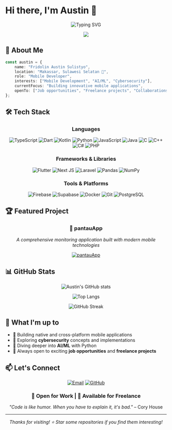 # Hi there, I'm Austin 👋

<div align="center">
  <img src="https://readme-typing-svg.herokuapp.com?font=Fira+Code&pause=1000&color=00D4FF&width=600&lines=Final+year+student+at+Universitas+Hasanuddin;Mobile%2C+AI%2FML%2C+Cybersecurity+enthusiast;Always+learning+new+technologies" alt="Typing SVG" />
</div>

<div align="center">
  
  [![](https://visitcount.itsvg.in/api?id=fridoustin&icon=0&color=0)](https://visitcount.itsvg.in)
  
</div>

## 🚀 About Me

```typescript
const austin = {
    name: "Fridolin Austin Sulistyo",
    location: "Makassar, Sulawesi Selatan 🌴",
    role: "Mobile Developer",
    interests: ["Mobile Development", "AI/ML", "Cybersecurity"],
    currentFocus: "Building innovative mobile applications",
    openTo: ["Job opportunities", "Freelance projects", "Collaborations"]
};
```

## 🛠️ Tech Stack

<div align="center">

### Languages
![TypeScript](https://img.shields.io/badge/typescript-%23007ACC.svg?style=for-the-badge&logo=typescript&logoColor=white)
![Dart](https://img.shields.io/badge/dart-%230175C2.svg?style=for-the-badge&logo=dart&logoColor=white)
![Kotlin](https://img.shields.io/badge/kotlin-%237F52FF.svg?style=for-the-badge&logo=kotlin&logoColor=white)
![Python](https://img.shields.io/badge/python-3670A0?style=for-the-badge&logo=python&logoColor=ffdd54)
![JavaScript](https://img.shields.io/badge/javascript-%23323330.svg?style=for-the-badge&logo=javascript&logoColor=%23F7DF1E)
![Java](https://img.shields.io/badge/java-%23ED8B00.svg?style=for-the-badge&logo=openjdk&logoColor=white)
![C](https://img.shields.io/badge/c-%2300599C.svg?style=for-the-badge&logo=c&logoColor=white)
![C++](https://img.shields.io/badge/c++-%2300599C.svg?style=for-the-badge&logo=c%2B%2B&logoColor=white)
![C#](https://img.shields.io/badge/c%23-%23239120.svg?style=for-the-badge&logo=csharp&logoColor=white)
![PHP](https://img.shields.io/badge/php-%23777BB4.svg?style=for-the-badge&logo=php&logoColor=white)

### Frameworks & Libraries
![Flutter](https://img.shields.io/badge/Flutter-%2302569B.svg?style=for-the-badge&logo=Flutter&logoColor=white)
![Next JS](https://img.shields.io/badge/Next-black?style=for-the-badge&logo=next.js&logoColor=white)
![Laravel](https://img.shields.io/badge/laravel-%23FF2D20.svg?style=for-the-badge&logo=laravel&logoColor=white)
![Pandas](https://img.shields.io/badge/pandas-%23150458.svg?style=for-the-badge&logo=pandas&logoColor=white)
![NumPy](https://img.shields.io/badge/numpy-%23013243.svg?style=for-the-badge&logo=numpy&logoColor=white)

### Tools & Platforms
![Firebase](https://img.shields.io/badge/firebase-%23039BE5.svg?style=for-the-badge&logo=firebase)
![Supabase](https://img.shields.io/badge/Supabase-3ECF8E?style=for-the-badge&logo=supabase&logoColor=white)
![Docker](https://img.shields.io/badge/docker-%230db7ed.svg?style=for-the-badge&logo=docker&logoColor=white)
![Git](https://img.shields.io/badge/git-%23F05033.svg?style=for-the-badge&logo=git&logoColor=white)
![PostgreSQL](https://img.shields.io/badge/postgresql-%23316192.svg?style=for-the-badge&logo=postgresql&logoColor=white)

</div>

## 🏆 Featured Project

<div align="center">
  
### 📱 pantauApp
*A comprehensive monitoring application built with modern mobile technologies*

[![pantauApp](https://img.shields.io/badge/🔗_View_Project-pantauApp-blue?style=for-the-badge)](https://github.com/fridoustin/pantauApp)

</div>

## 📊 GitHub Stats

<div align="center">
  
![Austin's GitHub stats](https://github-readme-stats.vercel.app/api?username=fridoustin&show_icons=true&theme=tokyonight&hide_border=true)

![Top Langs](https://github-readme-stats.vercel.app/api/top-langs/?username=fridoustin&layout=compact&theme=tokyonight&hide_border=true)

![GitHub Streak](https://github-readme-streak-stats.herokuapp.com/?user=fridoustin&theme=tokyonight&hide_border=true)

</div>

## 🎯 What I'm up to

- 📱 Building native and cross-platform mobile applications
- 🔐 Exploring **cybersecurity** concepts and implementations  
- 🤖 Diving deeper into **AI/ML** with Python
- 🚀 Always open to exciting **job opportunities** and **freelance projects**

## 📫 Let's Connect

<div align="center">
  
[![Email](https://img.shields.io/badge/Email-D14836?style=for-the-badge&logo=gmail&logoColor=white)](mailto:fridolinaustin16@gmail.com)
[![GitHub](https://img.shields.io/badge/GitHub-100000?style=for-the-badge&logo=github&logoColor=white)](https://github.com/fridoustin)

</div>

<div align="center">
  
### 💼 Open for Work | 🤝 Available for Freelance

*"Code is like humor. When you have to explain it, it's bad."* – Cory House

</div>

---

<div align="center">
  
*Thanks for visiting! ⭐ Star some repositories if you find them interesting!*
  
</div>
